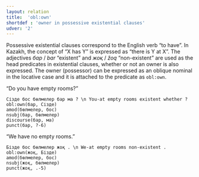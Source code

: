 ```yaml
---
layout: relation
title:  'obl:own'
shortdef : 'owner in possessive existential clauses'
udver: '2'
---
```


Possessive existential clauses  correspond to the English verb “to have”.
In Kazakh, the concept of “X has Y” is expressed as “there is Y at X”.
The adjectives _бар_ / _bar_ “existent” and _жоқ_ / _žoq_ “non-existent” are used as the
head predicates in existential clauses, whether or not an owner is also
expressed. The owner (possessor) can be expressed as an oblique nominal
in the locative case and it is attached to the predicate as `obl:own`.

“Do you have empty rooms?”

~~~ sdparse
Сізде бос бөлмелер бар ма ? \n You-at empty rooms existent whether ?
obl:own(бар, Сізде)
amod(бөлмелер, бос)
nsubj(бар, бөлмелер)
discourse(бар, ма)
punct(бар, ?-6)
~~~

“We have no empty rooms.”

~~~ sdparse
Бізде бос бөлмелер жоқ . \n We-at empty rooms non-existent .
obl:own(жоқ, Бізде)
amod(бөлмелер, бос)
nsubj(жоқ, бөлмелер)
punct(жоқ, .-5)
~~~

<!-- Interlanguage links updated Čt lis 12 09:43:34 CET 2020 -->
